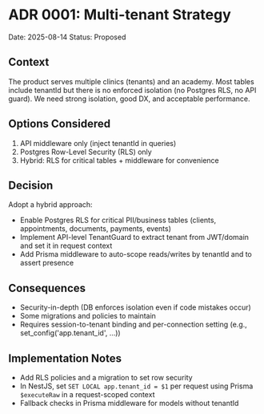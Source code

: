 # ADR 0001: Multi-tenant Strategy

Date: 2025-08-14
Status: Proposed

## Context
The product serves multiple clinics (tenants) and an academy. Most tables include tenantId but there is no enforced isolation (no Postgres RLS, no API guard). We need strong isolation, good DX, and acceptable performance.

## Options Considered
1. API middleware only (inject tenantId in queries)
2. Postgres Row-Level Security (RLS) only
3. Hybrid: RLS for critical tables + middleware for convenience

## Decision
Adopt a hybrid approach:
- Enable Postgres RLS for critical PII/business tables (clients, appointments, documents, payments, events)
- Implement API-level TenantGuard to extract tenant from JWT/domain and set it in request context
- Add Prisma middleware to auto-scope reads/writes by tenantId and to assert presence

## Consequences
- Security-in-depth (DB enforces isolation even if code mistakes occur)
- Some migrations and policies to maintain
- Requires session-to-tenant binding and per-connection setting (e.g., set_config('app.tenant_id', ...))

## Implementation Notes
- Add RLS policies and a migration to set row security
- In NestJS, set `SET LOCAL app.tenant_id = $1` per request using Prisma `$executeRaw` in a request-scoped context
- Fallback checks in Prisma middleware for models without tenantId

